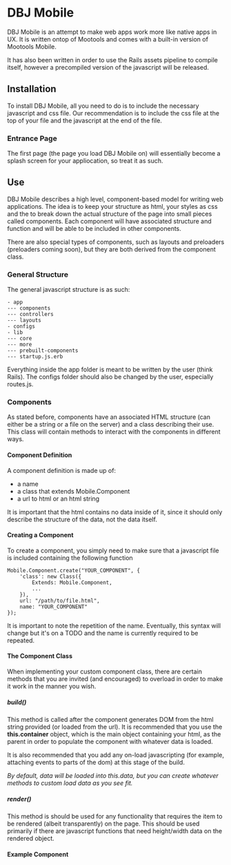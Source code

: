 DBJ Mobile
==========

DBJ Mobile is an attempt to make web apps work more like native apps in UX. It is written ontop of Mootools and comes with a built-in version of Mootools Mobile.

It has also been written in order to use the Rails assets pipeline to compile itself, however a precompiled version of the javascript will be released.

Installation
------------

To install DBJ Mobile, all you need to do is to include the necessary javascript and css file. Our recommendation is to include the css file at the top of your file and the javascript at the end of the file. 

### Entrance Page

The first page (the page you load DBJ Mobile on) will essentially become a splash screen for your appliocation, so treat it as such.


Use
---

DBJ Mobile describes a high level, component-based model for writing web applications. The idea is to keep your structure as html, your styles as css and the to break down the actual structure of the page into small pieces called components. Each component will have associated structure and function and will be able to be included in other components.

There are also special types of components, such as layouts and preloaders (preloaders coming soon), but they are both derived from the component class.

### General Structure

The general javascript structure is as such:

    - app
    --- components
    --- controllers
    --- layouts
    - configs
    - lib
    --- core
    --- more
    --- prebuilt-components
    --- startup.js.erb

Everything inside the app folder is meant to be written by the user (think Rails). The configs folder should also be changed by the user, especially routes.js.

### Components

As stated before, components have an associated HTML structure (can either be a string or a file on the server) and a class describing their use. This class will contain methods to interact with the components in different ways. 

#### Component Definition

A component definition is made up of:
- a name
- a class that extends Mobile.Component
- a url to html or an html string

It is important that the html contains no data inside of it, since it should only describe the structure of the data, not the data itself.

#### Creating a Component

To create a component, you simply need to make sure that a javascript file is included containing the following function

    Mobile.Component.create("YOUR_COMPONENT", {
        'class': new Class({
            Extends: Mobile.Component,
            ...
        }),
        url: "/path/to/file.html",
		name: "YOUR_COMPONENT"
    });

It is important to note the repetition of the name. Eventually, this syntax will change but it's on a TODO and the name is currently required to be repeated.

#### The Component Class

When implementing your custom component class, there are certain methods that you are invited (and encouraged) to overload in order to make it work in the manner you wish.

##### build()
This method is called after the component generates DOM from the html string provided (or loaded from the url). It is recommended that you use the **this.container** object, which is the main object containing your html, as the parent in order to populate the component with whatever data is loaded. 

It is also recommended that you add any on-load javascripting (for example, attaching events to parts of the dom) at this stage of the build.

*By default, data will be loaded into this.data, but you can create whatever methods to custom load data as you see fit.*

##### render()
This method is should be used for any functionality that requires the item to be rendered (albeit transparently) on the page. This should be used primarily if there are javascript functions that need height/width data on the rendered object.

#### Example Component 